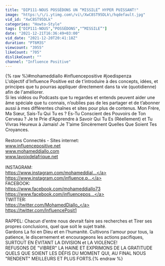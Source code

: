 ```yaml
---
title: "DIP111-NOUS POSSÉDONS UN “MISSILE” HYPER PUISSANT!"
image: "https:\/\/i.ytimg.com\/vi\/XwC8ST95DLk\/hqdefault.jpg"
vid_id: "XwC8ST95DLk"
categories: "Howto-Style"
tags: ["DIP111-NOUS","POSSÉDONS","“MISSILE”"]
date: "2021-12-21T16:36:49+03:00"
vid_date: "2021-12-20T20:41:18Z"
duration: "PT6M3S"
viewcount: "3955"
likeCount: "705"
dislikeCount: ""
channel: "Influence Positive"
---
```

{% raw %}#mohameddiallo #influencepositive #joedispenza<br />L'objectif d'Influence Positive est de t'introduire à des concepts, idées, et principes que tu pourras appliquer directement dans ta vie (quotidienne) afin de l'améliorer.<br />Si les vidéos ou Podcasts que tu regardes et entends peuvent aider une âme spéciale que tu connais, n’oublies pas de les partager et de t’abonner aussi à mes différentes chaînes et sites pour plus de contenus. Mon Frère, Ma Sœur, Sais-Tu Qui Tu es ? Es-Tu Conscient des Pouvoirs de Ton Cerveau ? Je te Prie d'Apprendre à Savoir Qui Tu Es (Réellement) et Tu Vivras Heureux à Jamais! Je T’aime Sincèrement Quelles Que Soient Tes Croyances.<br /><br />Restons Connectés - Sites internet: <br />www.influencepositive.net <br />www.mohameddiallo.com<br />www.lavoixdelafrique.net<br /><br />INSTAGRAM: <br /><a rel="nofollow" target="blank" href="https://www.instagram.com/mohameddial...">https://www.instagram.com/mohameddial...</a> <br /><a rel="nofollow" target="blank" href="https://www.instagram.com/influence.p...">https://www.instagram.com/influence.p...</a> <br />FACEBOOK:<br /><a rel="nofollow" target="blank" href="https://www.facebook.com/mohameddiallo73">https://www.facebook.com/mohameddiallo73</a><br /><a rel="nofollow" target="blank" href="https://www.facebook.com/influencepos...">https://www.facebook.com/influencepos...</a> <br />TWITTER:<br /><a rel="nofollow" target="blank" href="https://twitter.com/MohamedDiallo_">https://twitter.com/MohamedDiallo_</a><br /><a rel="nofollow" target="blank" href="https://twitter.com/InfluencePosit1">https://twitter.com/InfluencePosit1</a><br /><br />RAPPEL: Chacun d'entre nous devrait faire ses recherches et Tirer ses propres conclusions, quel que soit le sujet traité.<br />Gardons La foi en Dieu et en l’humanité. Cultivons l'amour pour tous, la patience, le discernement et encourageons les actions pacifiques, SURTOUT EN ÉVITANT LA DIVISION et LA VIOLENCE! <br />REFUSONS DE &quot;VIBRER&quot; LA HAINE ET EXPRIMONS DE LA GRATITUDE QUELS QUE SOIENT LES DÉFIS DU MOMENT QUI, AU FINAL NOUS &quot;RENDENT&quot; MEILLEURS ET PLUS FORTS.{% endraw %}
